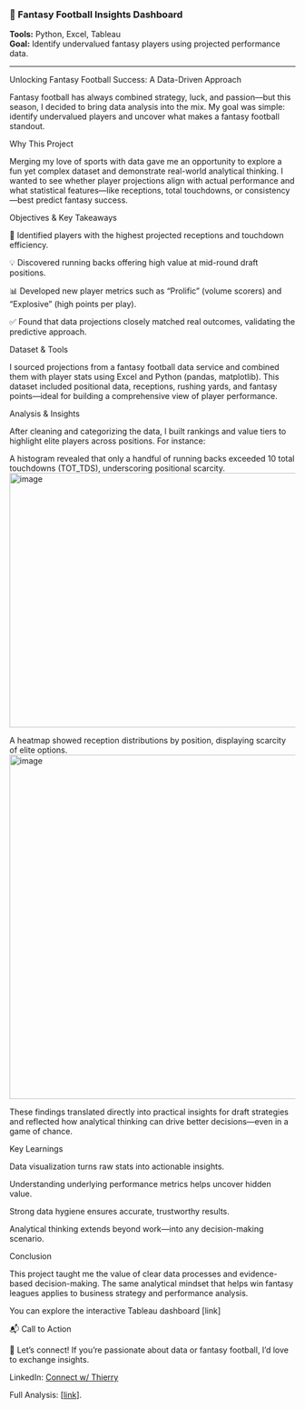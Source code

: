 ### 🎯 Fantasy Football Insights Dashboard
**Tools:** Python, Excel, Tableau  
**Goal:** Identify undervalued fantasy players using projected performance data.
________________________________________________________________________________________
Unlocking Fantasy Football Success: A Data-Driven Approach

Fantasy football has always combined strategy, luck, and passion—but this season, I decided to bring data analysis into the mix. My goal was simple: identify undervalued players and uncover what makes a fantasy football standout.

Why This Project

Merging my love of sports with data gave me an opportunity to explore a fun yet complex dataset and demonstrate real-world analytical thinking. I wanted to see whether player projections align with actual performance and what statistical features—like receptions, total touchdowns, or consistency—best predict fantasy success.

Objectives & Key Takeaways

🏈 Identified players with the highest projected receptions and touchdown efficiency.

💡 Discovered running backs offering high value at mid-round draft positions.

📊 Developed new player metrics such as “Prolific” (volume scorers) and “Explosive” (high points per play).

✅ Found that data projections closely matched real outcomes, validating the predictive approach.

Dataset & Tools

I sourced projections from a fantasy football data service and combined them with player stats using Excel and Python (pandas, matplotlib). This dataset included positional data, receptions, rushing yards, and fantasy points—ideal for building a comprehensive view of player performance.

Analysis & Insights

After cleaning and categorizing the data, I built rankings and value tiers to highlight elite players across positions.
For instance:

A histogram revealed that only a handful of running backs exceeded 10 total touchdowns (TOT_TDS), underscoring positional scarcity.
<img width="841" height="448" alt="image" src="https://github.com/user-attachments/assets/a36968eb-7b94-4dc0-8a28-b071b28cc53c" />



A heatmap showed reception distributions by position, displaying scarcity of elite options.
<img width="772" height="606" alt="image" src="https://github.com/user-attachments/assets/c0dfeb45-afcd-408b-8d2d-09489d54b0cc" />


These findings translated directly into practical insights for draft strategies and reflected how analytical thinking can drive better decisions—even in a game of chance.

Key Learnings

Data visualization turns raw stats into actionable insights.

Understanding underlying performance metrics helps uncover hidden value.

Strong data hygiene ensures accurate, trustworthy results.

Analytical thinking extends beyond work—into any decision-making scenario.

Conclusion

This project taught me the value of clear data processes and evidence-based decision-making. The same analytical mindset that helps win fantasy leagues applies to business strategy and performance analysis.

You can explore the interactive Tableau dashboard [link] 

📬 Call to Action

💬 Let’s connect!
If you’re passionate about data or fantasy football, I’d love to exchange insights.

LinkedIn: [Connect w/ Thierry](https://www.linkedin.com/in/tduthil)

Full Analysis: [[link](https://github.com/tduthil/fantasy-football-data-analysis/blob/77e31bfc8dc959e7e3e852d6f14393d101f9ec89/notebooks/ff_data_analysis.ipynb)].

